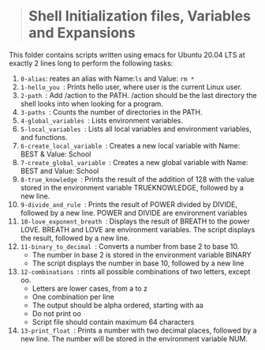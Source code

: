 > # Shell Initialization files, Variables and Expansions

This folder contains scripts written using emacs for Ubuntu 20.04 LTS at exactly 2 lines long to perform the following tasks:
<ol>
<li> <code>0-alias</code>: reates an alias with Name:<code>ls</code> and Value: <code>rm *</code></li>
<li> <code>1-hello_you </code>: Prints hello user, where user is the current Linux user.</li>
<li> <code>2-path </code>: Add /action to the PATH. /action should be the last directory the shell looks into when looking for a program.</li>
<li> <code>3-paths </code>: Counts the number of directories in the PATH.</li>
<li> <code>4-global_variables </code>: Lists environment variables.</li>
<li> <code>5-local_variables </code>: Lists all local variables and environment variables, and functions.</li>
<li> <code>6-create_local_variable </code>: Creates a new local variable with Name: BEST & Value: School</li>
<li> <code>7-create_global_variable </code>: Creates a new global variable with Name: BEST and Value: School</li>
<li> <code>8-true_knowledge </code>: Prints the result of the addition of 128 with the value stored in the environment variable TRUEKNOWLEDGE, followed by a new line.</li>
<li> <code>9-divide_and_rule </code>: Prints the result of POWER divided by DIVIDE, followed by a new line. POWER and DIVIDE are environment variables</li>
<li> <code>10-love_exponent_breath </code>: Displays the result of BREATH to the power LOVE. BREATH and LOVE are environment variables. The script displays the result, followed by a new line.</li>
<li> <code>11-binary_to_decimal </code>: Converts a number from base 2 to base 10.
<ul>
<li>The number in base 2 is stored in the environment variable BINARY</li> 
<li>The script displays the number in base 10, followed by a new line</li>
</ul></li>
<li> <code>12-combinations </code>: rints all possible combinations of two letters, except oo.
<ul>
<li>Letters are lower cases, from a to z</li> 
<li>One combination per line</li>
<li>The output should be alpha ordered, starting with aa</li>
<li>Do not print oo</li>
<li> Script file should contain maximum 64 characters</li>
</ul></li>
<li> <code>13-print_float </code>: Prints a number with two decimal places, followed by a new line. The number will be stored in the environment variable NUM.</li>